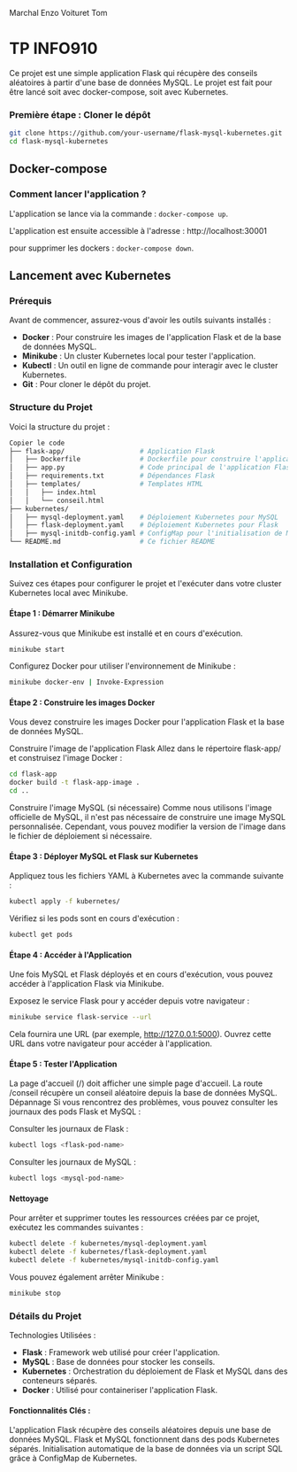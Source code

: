 Marchal Enzo
Voituret Tom

# TP INFO910

Ce projet est une simple application Flask qui récupère des conseils aléatoires à partir d'une base de données MySQL.
Le projet est fait pour être lancé soit avec docker-compose, soit avec Kubernetes.

### Première étape : Cloner le dépôt

```bash
git clone https://github.com/your-username/flask-mysql-kubernetes.git
cd flask-mysql-kubernetes
```

## Docker-compose

### Comment lancer l'application ?

L'application se lance via la commande :
`docker-compose up`.

L'application est ensuite accessible à l'adresse : http://localhost:30001

pour supprimer les dockers :
`docker-compose down`.

## Lancement avec Kubernetes

### Prérequis

Avant de commencer, assurez-vous d'avoir les outils suivants installés :

- **Docker** : Pour construire les images de l'application Flask et de la base de données MySQL.
- **Minikube** : Un cluster Kubernetes local pour tester l'application.
- **Kubectl** : Un outil en ligne de commande pour interagir avec le cluster Kubernetes.
- **Git** : Pour cloner le dépôt du projet.

### Structure du Projet

Voici la structure du projet :

```bash
Copier le code
├── flask-app/                   # Application Flask
│   ├── Dockerfile               # Dockerfile pour construire l'application Flask
│   ├── app.py                   # Code principal de l'application Flask
│   ├── requirements.txt         # Dépendances Flask
│   ├── templates/               # Templates HTML
│   │   ├── index.html
│   │   └── conseil.html
├── kubernetes/
│   ├── mysql-deployment.yaml    # Déploiement Kubernetes pour MySQL
│   ├── flask-deployment.yaml    # Déploiement Kubernetes pour Flask
│   ├── mysql-initdb-config.yaml # ConfigMap pour l'initialisation de MySQL (init.sql)
└── README.md                    # Ce fichier README
```

### Installation et Configuration

Suivez ces étapes pour configurer le projet et l'exécuter dans votre cluster Kubernetes local avec Minikube.

#### Étape 1 : Démarrer Minikube

Assurez-vous que Minikube est installé et en cours d'exécution.

```bash
minikube start
```

Configurez Docker pour utiliser l'environnement de Minikube :

```bash
minikube docker-env | Invoke-Expression
```

#### Étape 2 : Construire les images Docker

Vous devez construire les images Docker pour l'application Flask et la base de données MySQL.

Construire l'image de l'application Flask
Allez dans le répertoire flask-app/ et construisez l'image Docker :

```bash
cd flask-app
docker build -t flask-app-image .
cd ..
```

Construire l'image MySQL (si nécessaire)
Comme nous utilisons l'image officielle de MySQL, il n'est pas nécessaire de construire une image MySQL personnalisée. Cependant, vous pouvez modifier la version de l'image dans le fichier de déploiement si nécessaire.

#### Étape 3 : Déployer MySQL et Flask sur Kubernetes

Appliquez tous les fichiers YAML à Kubernetes avec la commande suivante :

```bash
kubectl apply -f kubernetes/
```

Vérifiez si les pods sont en cours d'exécution :

```bash
kubectl get pods
```

#### Étape 4 : Accéder à l'Application

Une fois MySQL et Flask déployés et en cours d'exécution, vous pouvez accéder à l'application Flask via Minikube.

Exposez le service Flask pour y accéder depuis votre navigateur :

```bash
minikube service flask-service --url
```

Cela fournira une URL (par exemple, http://127.0.0.1:5000). Ouvrez cette URL dans votre navigateur pour accéder à l'application.

#### Étape 5 : Tester l'Application

La page d'accueil (/) doit afficher une simple page d'accueil.
La route /conseil récupère un conseil aléatoire depuis la base de données MySQL.
Dépannage
Si vous rencontrez des problèmes, vous pouvez consulter les journaux des pods Flask et MySQL :

Consulter les journaux de Flask :

```bash
kubectl logs <flask-pod-name>
```

Consulter les journaux de MySQL :

```bash
kubectl logs <mysql-pod-name>
```

#### Nettoyage

Pour arrêter et supprimer toutes les ressources créées par ce projet, exécutez les commandes suivantes :

```bash
kubectl delete -f kubernetes/mysql-deployment.yaml
kubectl delete -f kubernetes/flask-deployment.yaml
kubectl delete -f kubernetes/mysql-initdb-config.yaml
```

Vous pouvez également arrêter Minikube :

```bash
minikube stop
```

### Détails du Projet

Technologies Utilisées :

- **Flask** : Framework web utilisé pour créer l'application.
- **MySQL** : Base de données pour stocker les conseils.
- **Kubernetes** : Orchestration du déploiement de Flask et MySQL dans des conteneurs séparés.
- **Docker** : Utilisé pour containeriser l'application Flask.

#### Fonctionnalités Clés :

L'application Flask récupère des conseils aléatoires depuis une base de données MySQL.
Flask et MySQL fonctionnent dans des pods Kubernetes séparés.
Initialisation automatique de la base de données via un script SQL grâce à ConfigMap de Kubernetes.
